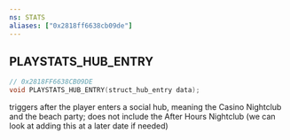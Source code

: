 ```yaml
---
ns: STATS
aliases: ["0x2818ff6638cb09de"]
---
```

## PLAYSTATS_HUB_ENTRY

```c
// 0x2818FF6638CB09DE
void PLAYSTATS_HUB_ENTRY(struct_hub_entry data);
```

triggers after the player enters a social hub, meaning the Casino Nightclub and the beach party; does not include the After Hours Nightclub (we can look at adding this at a later date if needed)


